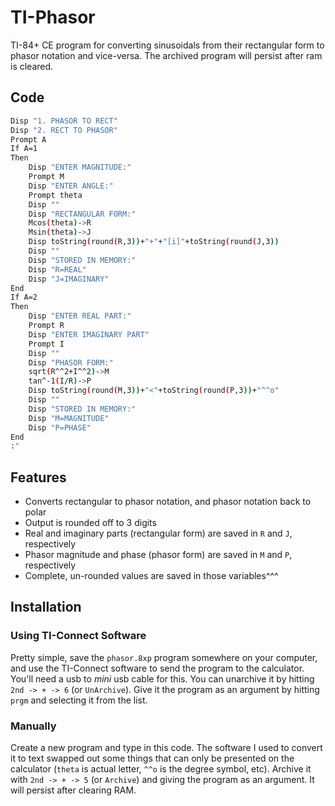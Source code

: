 # TI-Phasor
TI-84+ CE program for converting sinusoidals from their rectangular form to phasor notation and vice-versa. The archived program will persist after ram is cleared.

## Code
```bash
Disp "1. PHASOR TO RECT"
Disp "2. RECT TO PHASOR"
Prompt A
If A=1
Then
	Disp "ENTER MAGNITUDE:"
	Prompt M
	Disp "ENTER ANGLE:"
	Prompt theta
	Disp ""
	Disp "RECTANGULAR FORM:"
	Mcos(theta)->R
	Msin(theta)->J
	Disp toString(round(R,3))+"+"+"[i]"+toString(round(J,3))
	Disp ""
	Disp "STORED IN MEMORY:"
	Disp "R=REAL"
	Disp "J=IMAGINARY"
End
If A=2
Then
	Disp "ENTER REAL PART:"
	Prompt R
	Disp "ENTER IMAGINARY PART"
	Prompt I
	Disp ""
	Disp "PHASOR FORM:"
	sqrt(R^^2+I^^2)->M
	tan^-1(I/R)->P
	Disp toString(round(M,3))+"<"+toString(round(P,3))+"^^o"
	Disp ""
	Disp "STORED IN MEMORY:"
	Disp "M=MAGNITUDE"
	Disp "P=PHASE"
End
:"
```

## Features
- Converts rectangular to phasor notation, and phasor notation back to polar
- Output is rounded off to 3 digits
- Real and imaginary parts (rectangular form) are saved in `R` and `J`, respectively
- Phasor magnitude and phase (phasor form) are saved in `M` and `P`, respectively
- Complete, un-rounded values are saved in those variables^^^

## Installation

### Using TI-Connect Software
Pretty simple, save the `phasor.8xp` program somewhere on your computer, and use the TI-Connect software to send the program to the calculator. You'll need a usb to _mini_ usb cable for this. You can unarchive it by hitting `2nd -> + -> 6` (or `UnArchive`). Give it the program as an argument by hitting `prgm` and selecting it from the list.

### Manually
Create a new program and type in this code. The software I used to convert it to text swapped out some things that can only be presented on the calculator (`theta` is actual letter, `^^o` is the degree symbol, etc).
Archive it with `2nd -> + -> 5` (or `Archive`) and giving the program as an argument. It will persist after clearing RAM.
